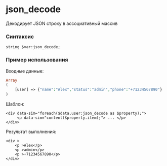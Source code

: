 # json\_decode

Декодирует JSON строку в ассоциативный массив

### **Синтаксис**

```text
string $var:json_decode;
```



### **Пример использования**

Входные данные:

```php
Array
(
    [user] => {"name":"Alex","status":"admin","phone":"+71234567890"}
)
```

Шаблон:

```markup
<div data-sim="foreach($data.user:json_decode as $property);">
     <p data-sim="content($property.item);"> ... </p>
</div>​
```

Результат выполнения:

```markup
<div >
    <p >Alex</p>
    <p >admin</p>
    <p >+71234567890</p>
</div>
```

